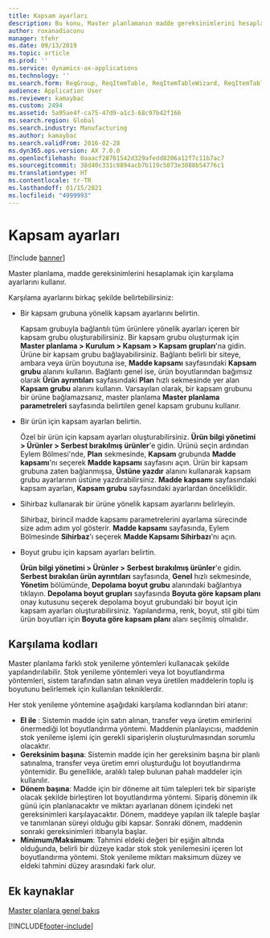 ```yaml
---
title: Kapsam ayarları
description: Bu konu, Master planlamanın madde gereksinimlerini hesaplamak için kullandığı kapsam ayarlarıyla ilgili bilgi sağlar.
author: roxanadiaconu
manager: tfehr
ms.date: 09/13/2019
ms.topic: article
ms.prod: ''
ms.service: dynamics-ax-applications
ms.technology: ''
ms.search.form: ReqGroup, ReqItemTable, ReqItemTableWizard, ReqItemTableSetup
audience: Application User
ms.reviewer: kamaybac
ms.custom: 2494
ms.assetid: 5a95ae4f-ca75-47d9-a1c3-68c97b42f166
ms.search.region: Global
ms.search.industry: Manufacturing
ms.author: kamaybac
ms.search.validFrom: 2016-02-28
ms.dyn365.ops.version: AX 7.0.0
ms.openlocfilehash: 0aaacf28701542d329afedd8206a12f7c11b7ac7
ms.sourcegitcommit: 38d40c331c8894acb7b119c5073e3088b54776c1
ms.translationtype: HT
ms.contentlocale: tr-TR
ms.lasthandoff: 01/15/2021
ms.locfileid: "4999993"
---
```

# <a name="coverage-settings"></a>Kapsam ayarları

[!include [banner](../includes/banner.md)]

Master planlama, madde gereksinimlerini hesaplamak için karşılama ayarlarını kullanır.

Karşılama ayarlarını birkaç şekilde belirtebilirsiniz:

- Bir kapsam grubuna yönelik kapsam ayarlarını belirtin.

    Kapsam grubuyla bağlantılı tüm ürünlere yönelik ayarları içeren bir kapsam grubu oluşturabilirsiniz. Bir kapsam grubu oluşturmak için **Master planlama &gt; Kurulum &gt; Kapsam &gt; Kapsam grupları**'na gidin. Ürüne bir kapsam grubu bağlayabilirsiniz. Bağlantı belirli bir siteye, ambara veya ürün boyutuna ise, **Madde kapsamı** sayfasındaki **Kapsam grubu** alanını kullanın. Bağlantı genel ise, ürün boyutlarından bağımsız olarak **Ürün ayrıntıları** sayfasındaki **Plan** hızlı sekmesinde yer alan **Kapsam grubu** alanını kullanın. Varsayılan olarak, bir kapsam grubunu bir ürüne bağlamazsanız, master planlama **Master planlama parametreleri** sayfasında belirtilen genel kapsam grubunu kullanır.

- Bir ürün için kapsam ayarları belirtin.

    Özel bir ürün için kapsam ayarları oluşturabilirsiniz. **Ürün bilgi yönetimi &gt; Ürünler &gt; Serbest bırakılmış ürünler**'e gidin. Ürünü seçin ardından Eylem Bölmesi'nde, **Plan** sekmesinde, **Kapsam** grubunda **Madde kapsamı**'nı seçerek **Madde kapsamı** sayfasını açın. Ürün bir kapsam grubuna zaten bağlanmışsa, **Üstüne yazdır** alanını kullanarak kapsam grubu ayarlarının üstüne yazdırabilirsiniz. **Madde kapsamı** sayfasındaki kapsam ayarları, **Kapsam grubu** sayfasındaki ayarlardan önceliklidir.

- Sihirbaz kullanarak bir ürüne yönelik kapsam ayarlarını belirleyin.

    Sihirbaz, birincil madde kapsamı parametrelerini ayarlama sürecinde size adım adım yol gösterir. **Madde kapsamı** sayfasında, Eylem Bölmesinde **Sihirbaz**'ı seçerek **Madde Kapsamı Sihirbazı**'nı açın.

- Boyut grubu için kapsam ayarları belirtin.

    **Ürün bilgi yönetimi &gt; Ürünler &gt; Serbest bırakılmış ürünler**'e gidin. **Serbest bırakılan ürün ayrıntıları** sayfasında, **Genel** hızlı sekmesinde, **Yönetim** bölümünde, **Depolama boyut grubu** alanındaki bağlantıya tıklayın. **Depolama boyut grupları** sayfasında **Boyuta göre kapsam planı** onay kutusunu seçerek depolama boyut grubundaki bir boyut için kapsam ayarları oluşturabilirsiniz. Yapılandırma, renk, boyut, stil gibi tüm ürün boyutları için **Boyuta göre kapsam planı** alanı seçilmiş olmalıdır.


## <a name="coverage-codes"></a>Karşılama kodları

Master planlama farklı stok yenileme yöntemleri kullanacak şekilde yapılandırılabilir. Stok yenileme yöntemleri veya lot boyutlandırma yöntemleri, sistem tarafından satın alınan veya üretilen maddelerin toplu iş boyutunu belirlemek için kullanılan tekniklerdir. 

Her stok yenileme yöntemine aşağıdaki karşılama kodlarından biri atanır:

- **El ile** : Sistemin madde için satın alınan, transfer veya üretim emirlerini önermediği lot boyutlandırma yöntemi. Maddenin planlayıcısı, maddenin stok yenileme işlemi için gerekli siparişlerin oluşturulmasından sorumlu olacaktır.
- **Gereksinim başına**: Sistemin madde için her gereksinim başına bir planlı satınalma, transfer veya üretim emri oluşturduğu lot boyutlandırma yöntemidir. Bu genellikle, aralıklı talep bulunan pahalı maddeler için kullanılır.  
- **Dönem başına**: Madde için bir döneme ait tüm talepleri tek bir siparişte olacak şekilde birleştiren lot boyutlandırma yöntemi. Sipariş dönemin ilk günü için planlanacaktır ve miktarı ayarlanan dönem içindeki net gereksinimleri karşılayacaktır. Dönem, maddeye yapılan ilk taleple başlar ve tanımlanan süreyi olduğu gibi kapsar. Sonraki dönem, maddenin sonraki gereksinimleri itibarıyla başlar.
- **Minimum/Maksimum**: Tahmini eldeki değeri bir eşiğin altında olduğunda, belirli bir düzeye kadar stok stok yenilemesini içeren lot boyutlandırma yöntemi. Stok yenileme miktarı maksimum düzey ve eldeki tahmini düzey arasındaki fark olur.


## <a name="additional-resources"></a>Ek kaynaklar

[Master planlara genel bakış](master-plans.md)


[!INCLUDE[footer-include](../../includes/footer-banner.md)]